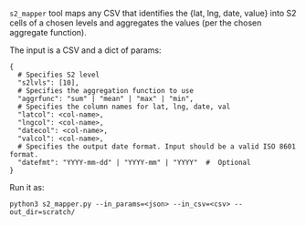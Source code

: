 `s2_mapper` tool maps any CSV that identifies the {lat, lng, date, value} into
S2 cells of a chosen levels and aggregates the values (per the chosen aggregate
function).

The input is a CSV and a dict of params:

```
{
  # Specifies S2 level
  "s2lvls": [10],
  # Specifies the aggregation function to use
  "aggrfunc": "sum" | "mean" | "max" | "min",
  # Specifies the column names for lat, lng, date, val
  "latcol": <col-name>,
  "lngcol": <col-name>,
  "datecol": <col-name>,
  "valcol": <col-name>,
  # Specifies the output date format. Input should be a valid ISO 8601 format.
  "datefmt": "YYYY-mm-dd" | "YYYY-mm" | "YYYY"  #  Optional
}
```

Run it as:

```
python3 s2_mapper.py --in_params=<json> --in_csv=<csv> --out_dir=scratch/

